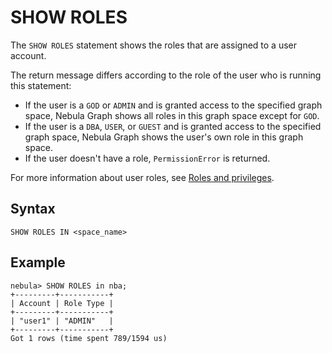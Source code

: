 # SHOW ROLES

The `SHOW ROLES` statement shows the roles that are assigned to a user account.

The return message differs according to the role of the user who is running this statement:

* If the user is a `GOD` or `ADMIN` and is granted access to the specified graph space, Nebula Graph shows all roles in this graph space except for `GOD`.
* If the user is a `DBA`, `USER`, or `GUEST` and is granted access to the specified graph space, Nebula Graph shows the user's own role in this graph space.
* If the user doesn't have a role, `PermissionError` is returned.

For more information about user roles, see [Roles and privileges](../../../7.data-security/1.authentication/3.role-list.md).

## Syntax

```ngql
SHOW ROLES IN <space_name>
```

## Example

```ngql
nebula> SHOW ROLES in nba;
+---------+-----------+
| Account | Role Type |
+---------+-----------+
| "user1" | "ADMIN"   |
+---------+-----------+
Got 1 rows (time spent 789/1594 us)
```
